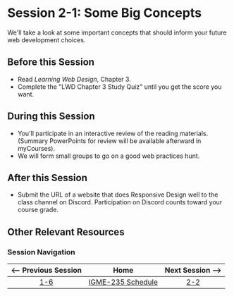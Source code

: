 # Session 2-1: Some Big Concepts

We'll take a look at some important concepts that should inform your future web development choices.

## Before this Session
- Read *Learning Web Design*, Chapter 3.
- Complete the "LWD Chapter 3 Study Quiz" until you get the score you want.

## During this Session
- You'll participate in an interactive review of the reading materials.  (Summary PowerPoints for review will be available afterward in myCourses).
- We will form small groups to go on a good web practices hunt.

## After this Session
- Submit the URL of a website that does Responsive Design well to the class channel on Discord.  Participation on Discord counts toward your course grade.

## Other Relevant Resources

### Session Navigation

| <-- Previous Session |               Home                  | Next Session --> |
|:--------------------:|:-----------------------------------:|:----------------:|
|  [1-6](1-6.md)       | [IGME-235 Schedule](../schedule.md) |   [2-2](2-2.md)  |
